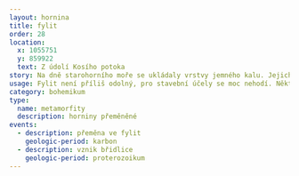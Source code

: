 ```yaml
---
layout: hornina
title: fylit
order: 28
location:
  x: 1055751
  y: 859922
  text: Z údolí Kosího potoka
story: Na dně starohorního moře se ukládaly vrstvy jemného kalu. Jejich stlačením a stmelením vznikla břidlice. O hodně později, v prvohorách se při vrásnění břidlice dostala do hloubky několika kilometrů pod zemský povrch, kde se zahřála asi na 200°C. V těchto podmínkách začaly růst droboučké krystalky slídy (sericitu). Zrníčka křemene se rozpustila vytvořila křemenné žíly. Fylit byl hotov a pak už jen čekal, až jej eroze odkryje.
usage: Fylit není příliš odolný, pro stavební účely se moc nehodí. Některé fylity se ale dají štípat na tenké desky, které používají jako kvalitní střešní krytina.
category: bohemikum
type:
  name: metamorfity
  description: horniny přeměněné
events:
  - description: přeměna ve fylit
    geologic-period: karbon
  - description: vznik břidlice
    geologic-period: proterozoikum
---
```


